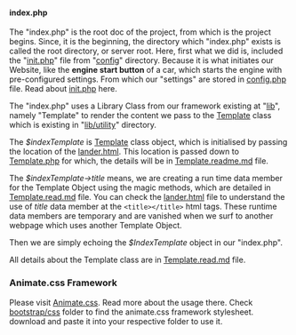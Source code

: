 <h4>index.php</h4>

The "index.php" is the root doc of the project, from which is the project begins.
Since, it is the beginning, the directory which "index.php" exists is called the root directory, or server root.
Here, first what we did is, included the "[init.php](./config/init.php)" file from "[config](./config)" directory. Because it is   what initiates our Website, like the **engine start button** of a car, which starts the engine with pre-configured settings. From which our "settings" are stored in [config.php](./config/config.php) file. Read about [init.php](./config/init.readme.md) here.


The "index.php" uses a Library Class from our framework existing at "[lib](./lib)", namely "Template" to render the content we pass to the [Template](./lib/utility/Template.readme.md) class which is existing in "[lib/utility](./lib/utility)" directory. 

The <i>$indexTemplate</i> is  [Template](./lib/utility/Template.readme.md) class object, which is initialised by passing the location of the [lander.html](./public/lander.html). This location is passed down to [Template.php](./lib/utility/Template.php) for which, the details will be in [Template.readme.md](./lib/utility/Template.readme.md) file.

The *$indexTemplate->title* means, we are creating  a run time data member for the Template Object using the magic methods, which are detailed in [Template.read.md](./lib/utility/Template.readme.md) file. You can check the  [lander.html](./public/lander.html) file to understand the use of *title* data member at the `<title></title>` html tags. These runtime data members are temporary and are vanished when we surf to another webpage which uses another Template Object. 

Then we are simply echoing the *$IndexTemplate* object in our "index.php".

All details about the Template class are in [Template.read.md](./lib/utility/Template.readme.md) file.


### Animate.css Framework
Please visit [Animate.css](https://animate.style/).
Read more about the usage there. Check [bootstrap/css](./assets/bootstrap/css) folder to find the animate.css framework stylesheet. download and paste it into your respective folder to use it.